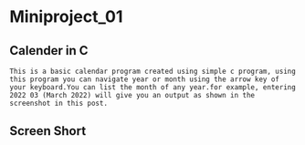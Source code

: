# Miniproject_01
## Calender in C
    This is a basic calendar program created using simple c program, using this program you can navigate year or month using the arrow key of your keyboard.You can list the month of any year.for example, entering 2022 03 (March 2022) will give you an output as shown in the screenshot in this post.
## Screen Short
